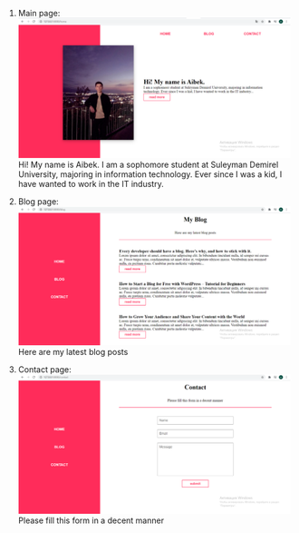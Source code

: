 1) Main page:
![Alt text](public/img/homepage.png?raw=true "Title")
Hi! My name is Aibek.
I am a sophomore student at Suleyman Demirel University, majoring in information technology. Ever since I was a kid, I have wanted to work in the IT industry.

2) Blog page:
![Alt text](public/img/blogpage.png?raw=true "Title")
Here are my latest blog posts

3) Contact page:
![Alt text](public/img/contactpage.png?raw=true "Title")
Please fill this form in a decent manner